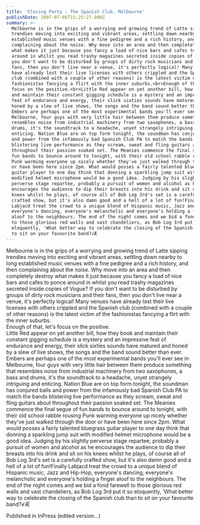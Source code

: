 ```yaml
---
title: 'Closing Party - The Spanish Club, Melbourne'
publishDate: 2007-07-06T15:25:27.000Z
summary: >-
  Melbourne is in the grips of a worrying and growing trend of Latte sipping
  trendies moving into exciting and vibrant areas, settling down nearby to long
  established music venues with a fine pedigree and a rich history, and then
  complaining about the noise. Why move into an area and then completely destroy
  what makes it just because you fancy a load of nice bars and cafes to ponce
  around in whilst you read trashy magazines secreted inside copies of Vogue? If
  you don't want to be disturbed by groups of dirty rock musicians and their
  fans, then you don't live near a venue, it's perfectly logical! Many venues
  have already lost their live licenses with others crippled and the Spanish
  club (combined with a couple of other reasons) is the latest victim of the
  fashionistas fancying a flirt with the inner suburbs.<br>Enough of that, let's
  focus on the positive.<br>Little Red appear on yet another bill, how they book
  and maintain their constant gigging schedule is a mystery and an impressive
  feat of endurance and energy, their slick sixties sounds have matured and
  honed by a slew of live shows, the songs and the band sound better than ever.
  Embers are perhaps one of the most experimental bands you'll ever see in
  Melbourne, four guys with very little hair between them produce something that
  resembles noise from industrial machinery from two saxophones, a bass and
  drums, it's the soundtrack to a headache, unyet strangely intriguing and
  enticing. Nation Blue are on top form tonight, the soundman has conjured balls
  and power from the infamously bad Spanish Club PA to match the bands
  blistering live performance as they scream, sweat and fling guitars about
  throughout their passion soaked set. The Meanies commence the final segue of
  fun bands to bounce around to tonight, with their old school rabble rousing
  Punk warming everyone up nicely whether they've just walked through the door
  or have been here since 2pm. What would posses a fairly talented bluegrass
  guitar player to one day think that donning a sparkling jump suit with
  modified helmet microphone would be a good idea. Judging by his slightly
  perverse stage repartee, probably a pursuit of women and alcohol as he
  encourages the audience to dip their breasts into his drink and sit on his
  knees whilst he plays, of course all of Bob Log 3rd's set is a carefully
  crafted show, but it's also damn good and a hell of a lot of fun!Finally
  Labjacd treat the crowd to a unique blend of Hispanic music, Jazz and Hip-Hop,
  everyone's dancing, everyone's melancholic and everyone's holding a finger
  aloof to the neighbours. The end of the night comes and we bid a fond farewell
  to those glorious red walls and vast chandeliers, as Bob Log 3rd put it so
  eloquently, 'What better way to celebrate the closing of the Spanish club than
  to sit on your favourite band?√Æ
---
```

Melbourne is in the grips of a worrying and growing trend of Latte sipping trendies moving into exciting and vibrant areas, settling down nearby to long established music venues with a fine pedigree and a rich history, and then complaining about the noise. Why move into an area and then completely destroy what makes it just because you fancy a load of nice bars and cafes to ponce around in whilst you read trashy magazines secreted inside copies of Vogue? If you don't want to be disturbed by groups of dirty rock musicians and their fans, then you don't live near a venue, it's perfectly logical! Many venues have already lost their live licenses with others crippled and the Spanish club (combined with a couple of other reasons) is the latest victim of the fashionistas fancying a flirt with the inner suburbs.<br>Enough of that, let's focus on the positive.<br>Little Red appear on yet another bill, how they book and maintain their constant gigging schedule is a mystery and an impressive feat of endurance and energy, their slick sixties sounds have matured and honed by a slew of live shows, the songs and the band sound better than ever. Embers are perhaps one of the most experimental bands you'll ever see in Melbourne, four guys with very little hair between them produce something that resembles noise from industrial machinery from two saxophones, a bass and drums, it's the soundtrack to a headache, unyet strangely intriguing and enticing. Nation Blue are on top form tonight, the soundman has conjured balls and power from the infamously bad Spanish Club PA to match the bands blistering live performance as they scream, sweat and fling guitars about throughout their passion soaked set. The Meanies commence the final segue of fun bands to bounce around to tonight, with their old school rabble rousing Punk warming everyone up nicely whether they've just walked through the door or have been here since 2pm. What would posses a fairly talented bluegrass guitar player to one day think that donning a sparkling jump suit with modified helmet microphone would be a good idea. Judging by his slightly perverse stage repartee, probably a pursuit of women and alcohol as he encourages the audience to dip their breasts into his drink and sit on his knees whilst he plays, of course all of Bob Log 3rd's set is a carefully crafted show, but it's also damn good and a hell of a lot of fun!Finally Labjacd treat the crowd to a unique blend of Hispanic music, Jazz and Hip-Hop, everyone's dancing, everyone's melancholic and everyone's holding a finger aloof to the neighbours. The end of the night comes and we bid a fond farewell to those glorious red walls and vast chandeliers, as Bob Log 3rd put it so eloquently, 'What better way to celebrate the closing of the Spanish club than to sit on your favourite band?√Æ


Published in InPress (edited version...)
